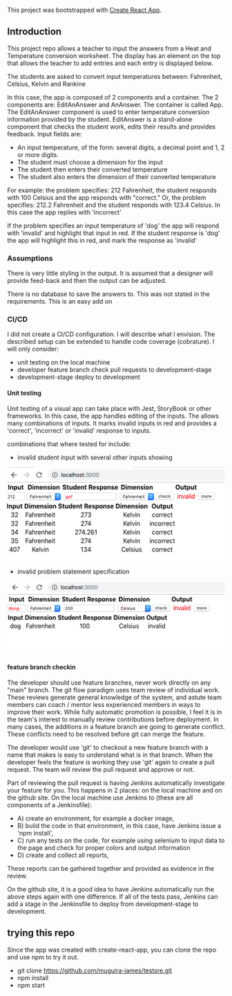 This project was bootstrapped with [Create React App](https://github.com/facebook/create-react-app).

## Introduction

This project repo allows a teacher to input the answers from a Heat and Temperature conversion worksheet.  The display has an element on the top that allows the teacher to add entries and each entry is displayed below.

The students are asked to convert input temperatures between:
Fahrenheit, Celsius, Kelvin and Rankine

In this case, the app is composed of 2 components and a container.  The 2 components are: EditAnAnswer and AnAnswer. The container is called App.  The EditAnAnswer component is used to enter temperature conversion information provided by the student.  EditAnswer is a stand-alone component that checks the student work, edits their results and provides feedback. Input fields are:

+ An input temperature, of the form: several digits, a decimal point and 1, 2 or more digits.  
+ The student must choose a dimension for the input
+ The student then enters their converted temperature
+ The student also enters the dimension of their converted temperature

For example: the problem specifies: 212 Fahrenheit, the student responds with 100 Celsius and the app responds with "correct."  Or, the problem specifies: 212.2 Fahrenheit and the student responds with 123.4 Celsius.  In this case the app replies with 'incorrect'

If the problem specifies an input temperature of 'dog' the app will respond with 'invalid' and highlight that input in red.  If the student response is 'dog' the app will highlight this in red, and mark the response as 'invalid'

### Assumptions

There is very little styling in the output.  It is assumed that a designer will provide feed-back and then the output can be adjusted.

There is no database to save the answers to.  This was not stated in the requirements.  This is an easy add on

### CI/CD

I did not create a CI/CD configuration.  I will describe what I envision.  The described setup can be extended to handle code coverage (cobrature).  I will only consider: 
+ unit testing on the local machine
+ developer feature branch check pull requests to development-stage 
+ development-stage deploy to development

#### Unit testing 

Unit testing of a visual app can take place with Jest, StoryBook or other frameworks.  In this case, the app handles editing of the inputs.  The allows many combinations of inputs.  It marks invalid inputs in red and provides a 'correct', 'incorrect' or 'invalid' response to inputs.

combinations that where tested for include:

+ invalid student input with several other inputs showing

![Invalid Student input](./sre_invalid_1.png)

+ invalid problem statement specification

![invalid problem input](./sre_invalid_2.png)

#### feature branch checkin

The developer should use feature branches, never work directly on any "main" branch. The git flow paradigm uses team review of individual work.  These reviews generate general knowledge of the system, and astute team members can coach / mentor less experienced members in ways to improve their work.  While fully automatic promotion is possible, I feel it is in the team's interest to manually review contributions before deployment. In many cases, the additions in a feature branch are going to generate conflict.  These conflicts need to be resolved before git can merge the feature.

The developer would use 'git' to checkout a new feature branch with a name that makes is easy to understand what is in that branch.  When the developer feels the feature is working they use 'git' again to create a pull request.  The team will review the pull request and approve or not.  

Part of reviewing the pull request is having Jenkins automatically investigate your feature for you.  This happens in 2 places: on the local machine and on the github site.  On the local machine use Jenkins to (these are all components of a Jenkinsfile):
+ A) create an environment, for example a docker image, 
+ B) build the code in that environment, in this case, have Jenkins issue a  'npm install', 
+ C) run any tests on the code, for example using selenium to input data to the page and check for proper colors and output information
+ D) create and collect all reports,

These reports can be gathered together and provided as evidence in the review.

On the github site, it is a good idea to have Jenkins automatically run the above steps again with one difference.  If all of the tests pass, Jenkins can add a stage in the Jenkinsfile to deploy from development-stage to development.

## trying this repo

Since the app was created with create-react-app, you can clone the repo and use npm to try it out.

+ git clone https://github.com/muguira-james/testsre.git
+ npm install
+ npm start
